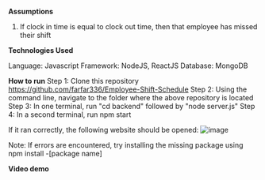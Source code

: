 **Assumptions**
1. If clock in time is equal to clock out time, then that employee has missed their shift

**Technologies Used**

Language: Javascript
Framework: NodeJS, ReactJS
Database: MongoDB

**How to run**
Step 1: Clone this repository https://github.com/farfar336/Employee-Shift-Schedule
Step 2: Using the command line, navigate to the folder where the above repository is located
Step 3: In one terminal, run "cd backend" followed by "node server.js"
Step 4: In a second terminal, run npm start

If it ran correctly, the following website should be opened:
![image](https://user-images.githubusercontent.com/44077833/146712961-5776e186-c276-419e-bf0f-8b6893642823.png)


Note: If errors are encountered, try installing the missing package using npm install -[package name]

**Video demo**

